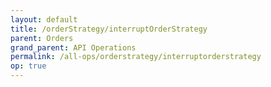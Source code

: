 ```yaml
---
layout: default
title: /orderStrategy/interruptOrderStrategy
parent: Orders
grand_parent: API Operations
permalink: /all-ops/orderstrategy/interruptorderstrategy
op: true
---
```


<script>
    window.addEventListener('load', () => {
        const TDV = Symbol.for('tdv-docs');
        window[TDV].defineTryit({
            name: 'interruptOrderStrategy',
            endpoint: '/orderStrategy/interruptOrderStrategy',
            method: 'POST',
            params: {
                orderStrategyId: 0
            }
        });
        window[TDV].buildCallouts(window[TDV].buildCallouts.defaultAuthWarning);
    });
</script>
